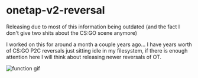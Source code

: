 # onetap-v2-reversal

Releasing due to most of this information being outdated (and the fact I don't give two shits about the CS:GO scene anymore)            

I worked on this for around a month a couple years ago... 
I have years worth of CS:GO P2C reversals just sitting idle in my filesystem, if there is enough attention here I will think about releasing newer reversals of OT.                                                                                                       
 
  ![function gif](https://i.imgur.com/O3nCClj.gif)
